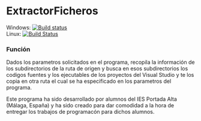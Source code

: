 # ExtractorFicheros
Windows: [![Build status](https://ci.appveyor.com/api/projects/status/s6fl4c92fvfd5a07/branch/master?svg=true)](https://ci.appveyor.com/project/EduFdezSoy/extractorficheros/branch/master)  
Linux: [![Build Status](https://travis-ci.org/EduFdezSoy/ExtractorFicheros.svg?branch=master)](https://travis-ci.org/EduFdezSoy/ExtractorFicheros)  
  
### Función

Dados los parametros solicitados en el programa, recopila la información de los subdirectorios de la ruta de origen y busca en esos subdirectorios los codigos fuentes y los ejecutables de los proyectos del Visual Studio y te los copia en otra ruta el cual se ha especificado en los parametros del programa.

Este programa ha sido desarrollado por alumnos del IES Portada Alta (Málaga, España) y ha sido creado para dar comodidad a la hora de entregar los trabajos de programacón para dichos alumnos.  
